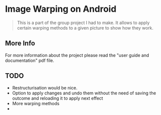 # Image Warping on Android
> This is a part of the group project I had to make. It allows to apply certain warping methods to a given picture to show how they work.

## More Info
For more information about the project please read the "user guide and documentation" pdf file. 

## TODO
* Restructurisation would be nice.
* Option to apply changes and undo them without the need of saving the outcome and reloading it to apply next effect
* More warping methods
* 
